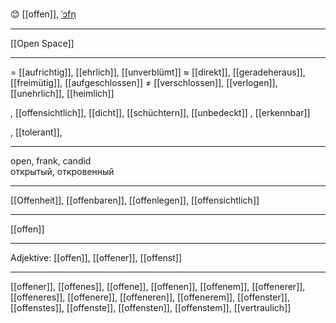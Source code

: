 😊 [[offen]], [ˈɔfn̩](https://youglish.com/pronounce/offen/german)

---
 [[Open Space]]

---
= [[aufrichtig]], [[ehrlich]], [[unverblümt]]
≈ [[direkt]], [[geradeheraus]], [[freimütig]], [[aufgeschlossen]]
≠ [[verschlossen]], [[verlogen]], [[unehrlich]], [[heimlich]]

, [[offensichtlich]], [[dicht]], [[schüchtern]], [[unbedeckt]]
, [[erkennbar]]

, [[tolerant]],

---
open, frank, candid  
открытый, откровенный

---
[[Offenheit]], [[offenbaren]], [[offenlegen]], [[offensichtlich]]

---
[[offen]]


---
Adjektive: [[offen]], [[offener]], [[offenst]]

---
[[offener]], [[offenes]], [[offene]], [[offenen]], [[offenem]], [[offenerer]], [[offeneres]], [[offenere]], [[offeneren]], [[offenerem]], [[offenster]], [[offenstes]], [[offenste]], [[offensten]], [[offenstem]], [[vertraulich]]